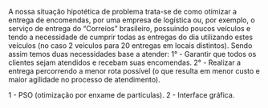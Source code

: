 A nossa situação hipotética de problema trata-se de como otimizar a entrega de encomendas, por uma empresa de logística ou, por exemplo, o serviço de entrega do “Correios” brasileiro, possuindo poucos veículos e tendo a necessidade de cumprir todas as entregas do dia utilizando estes veículos (no caso 2 veículos para 20 entregas em locais distintos).
Sendo assim temos duas necessidades base a atender:
1° - Garantir que todos os clientes sejam atendidos e recebam suas encomendas.
2° - Realizar a entrega percorrendo a menor rota possível (o que resulta em menor custo e maior agilidade no processo de atendimento).


1 - PSO (otimização por enxame de particulas).
2 - Interface gráfica.
